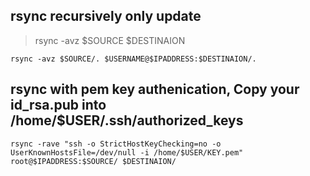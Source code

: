 ## rsync recursively only update

> rsync -avz $SOURCE $DESTINAION

`rsync -avz $SOURCE/. $USERNAME@$IPADDRESS:$DESTINAION/.`

## rsync with pem key authenication, Copy your id_rsa.pub into /home/$USER/.ssh/authorized_keys

`rsync -rave "ssh -o StrictHostKeyChecking=no -o UserKnownHostsFile=/dev/null -i /home/$USER/KEY.pem" root@$IPADDRESS:$SOURCE/ $DESTINAION/`
